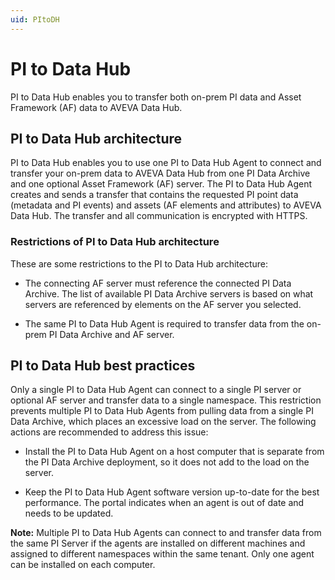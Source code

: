 ```yaml
---
uid: PItoDH
---
```


# PI to Data Hub

PI to Data Hub enables you to transfer both on-prem PI data and Asset Framework (AF) data to AVEVA Data Hub.  

## PI to Data Hub architecture

PI to Data Hub enables you to use one PI to Data Hub Agent to connect and transfer your on-prem data to AVEVA Data Hub from one PI Data Archive and one optional Asset Framework (AF) server. The PI to Data Hub Agent creates and sends a transfer that contains the requested PI point data (metadata and PI events) and assets (AF elements and attributes) to AVEVA Data Hub. The transfer and all communication is encrypted with HTTPS.

### Restrictions of PI to Data Hub architecture

These are some restrictions to the PI to Data Hub architecture:

* The connecting AF server must reference the connected PI Data Archive. The list of available PI Data Archive servers is based on what servers are referenced by elements on the AF server you selected.

* The same PI to Data Hub Agent is required to transfer data from the on-prem PI Data Archive and AF server.

## PI to Data Hub best practices

Only a single PI to Data Hub Agent can connect to a single PI server or optional AF server and transfer data to a single namespace. This restriction prevents multiple PI to Data Hub Agents from pulling data from a single PI Data Archive, which places an excessive load on the server. The following actions are recommended to address this issue:

- Install the PI to Data Hub Agent on a host computer that is separate from the PI Data Archive deployment, so it does not add to the load on the server.

- Keep the PI to Data Hub Agent software version up-to-date for the best performance. The portal indicates when an agent is out of date and needs to be updated. 

**Note:** Multiple PI to Data Hub Agents can connect to and transfer data from the same PI Server if the agents are installed on different machines and assigned to different namespaces within the same tenant. Only one agent can be installed on each computer.
